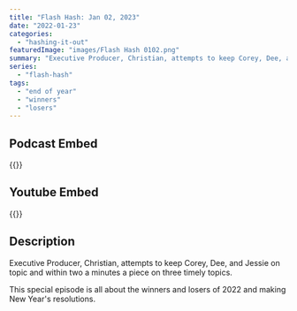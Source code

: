 ```yaml
---
title: "Flash Hash: Jan 02, 2023"
date: "2022-01-23"
categories: 
  - "hashing-it-out"
featuredImage: "images/Flash Hash 0102.png"
summary: "Executive Producer, Christian, attempts to keep Corey, Dee, and Jessie on topic and within two a minutes a piece on three timely topics."
series:
  - "flash-hash"
tags: 
  - "end of year"
  - "winners"
  - "losers"
---
```



## Podcast Embed
{{<podcast-embed url="https://embed.sounder.fm/play/497775">}}

## Youtube Embed
{{<youtube I3VMAqebmak>}}

## Description
Executive Producer, Christian, attempts to keep Corey, Dee, and Jessie on topic and within two a minutes a piece on three timely topics.  

This special episode is all about the winners and losers of 2022 and making New Year's resolutions.